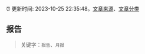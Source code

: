 :alarm_clock: 更新时间: 2023-10-25 22:35:48。[文章来源](/README.md)、[文章分类](/TAGS.md)

## 报告


> 关键字：`报告`、`月报`



